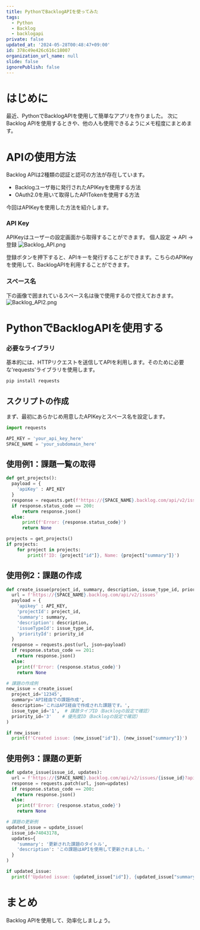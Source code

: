 ```yaml
---
title: PythonでBacklogAPIを使ってみた
tags:
  - Python
  - Backlog
  - backlogapi
private: false
updated_at: '2024-05-28T00:48:47+09:00'
id: 378c49e426c616c18007
organization_url_name: null
slide: false
ignorePublish: false
---
```

# はじめに
最近、PythonでBacklogAPIを使用して簡単なアプリを作りました。
次にBacklog APIを使用するときや、他の人も使用できるようにメモ程度にまとめます。

# APIの使用方法
Backlog APIは2種類の認証と認可の方法が存在しています。
+ Backlogユーザ毎に発行されたAPIKeyを使用する方法
+ OAuth2.0を用いて取得したAPITokenを使用する方法

今回はAPIKeyを使用した方法を紹介します。

### API Key
APIKeyはユーザーの設定画面から取得することができます。
個人設定 -> API -> 登録
![Backlog_API.png](https://qiita-image-store.s3.ap-northeast-1.amazonaws.com/0/2603981/341d2c4d-0d1d-72ab-3686-98b7ae89c4bc.png)

登録ボタンを押下すると、APIキーを発行することができます。こちらのAPIKeyを使用して、BacklogAPIを利用することができます。

### スペース名
下の画像で囲まれているスペース名は後で使用するので控えておきます。
![Backlog_API2.png](https://qiita-image-store.s3.ap-northeast-1.amazonaws.com/0/2603981/71ed19e2-4419-9a3b-3029-89c5b46cfba8.png)


# PythonでBacklogAPIを使用する
### 必要なライブラリ
基本的には、HTTPリクエストを送信してAPIを利用します。そのために必要な'requests'ライブラリを使用します。
```bash
pip install requests
```

## スクリプトの作成
まず、最初にあらかじめ用意したAPIKeyとスペース名を設定します。
```python
import requests

API_KEY = 'your_api_key_here'
SPACE_NAME = 'your_subdomain_here'
```

## 使用例1：課題一覧の取得
```python
def get_projects():
  payload = {
    'apiKey' : API_KEY
  }
  response = requests.get(f'https://{SPACE_NAME}.backlog.com/api/v2/issues', payload)
  if response.status_code == 200:
      return response.json()
  else:
      print(f'Error: {response.status_code}')
      return None

projects = get_projects()
if projects:
    for project in projects:
        print(f'ID: {project["id"]}, Name: {project["summary"]}')
```

## 使用例2：課題の作成
```python
def create_issue(project_id, summary, description, issue_type_id, priority_id):
  url = f'https://{SPACE_NAME}.backlog.com/api/v2/issues'
  payload = {
    'apikey' : API_KEY,
    'projectId': project_id,
    'summary': summary,
    'description': description,
    'issueTypeId': issue_type_id,
    'priorityId': priority_id
  }
  response = requests.post(url, json=payload)
  if response.status_code == 201:
    return response.json()
  else:
    print(f'Error: {response.status_code}')
    return None

# 課題の作成例
new_issue = create_issue(
  project_id='12345',
  summary='API経由での課題作成',
  description='これはAPI経由で作成された課題です。',
  issue_type_id='1',  # 課題タイプID（Backlogの設定で確認）
  priority_id='3'    # 優先度ID（Backlogの設定で確認）
)

if new_issue:
  print(f'Created issue: {new_issue["id"]}, {new_issue["summary"]}')
```

## 使用例3：課題の更新
```python
def update_issue(issue_id, updates):
  url = f'https://{SPACE_NAME}.backlog.com/api/v2/issues/{issue_id}?apiKey={API_KEY}'
  response = requests.patch(url, json=updates)
  if response.status_code == 200:
    return response.json()
  else:
    print(f'Error: {response.status_code}')
    return None

# 課題の更新例
updated_issue = update_issue(
  issue_id=74043178,
  updates={
    'summary': '更新された課題のタイトル',
    'description': 'この課題はAPIを使用して更新されました。'
  }
)

if updated_issue:
  print(f'Updated issue: {updated_issue["id"]}, {updated_issue["summary"]}')
```

# まとめ
Backlog APIを使用して、効率化しましょう。
